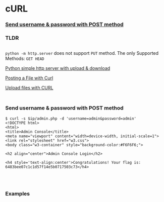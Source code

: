 # cURL

### [Send username & password with POST method](#send-username--password-with-post-method-1)

### TLDR
```

```

`python -m http.server` does not support `PUT` method. The only Supported Methods: `GET HEAD`

[Python simple http server with upload & download](https://gist.github.com/darkr4y/761d7536100d2124f5d0db36d4890109)

[Posting a File with Curl](https://reqbin.com/req/c-dot4w5a2/curl-post-file)

[Upload files with CURL](https://medium.com/@petehouston/upload-files-with-curl-93064dcccc76)

### 
```
```

### Send username & password with POST method
```
$ curl -s $ip/admin.php -d 'username=admin&password=admin'
<!DOCTYPE html>
<html>
<title>Admin Console</title>
<meta name="viewport" content="width=device-width, initial-scale=1">
<link rel="stylesheet" href="w3.css">
<body class="w3-container" style="background-color:#F6F6F6;">

<h2 align="center">Admin Console Login</h2>

<h4 style='text-align:center'>Congratulations! Your flag is: 6483bee07c1c1d57f14e5b0717503c73</h4>
```
### 
```

```

### 
```

```
### Examples 
```

```
### 
```

```
### 
```

```
### 
```

```
### 
```

```
### 
```

```
### 
```

```
